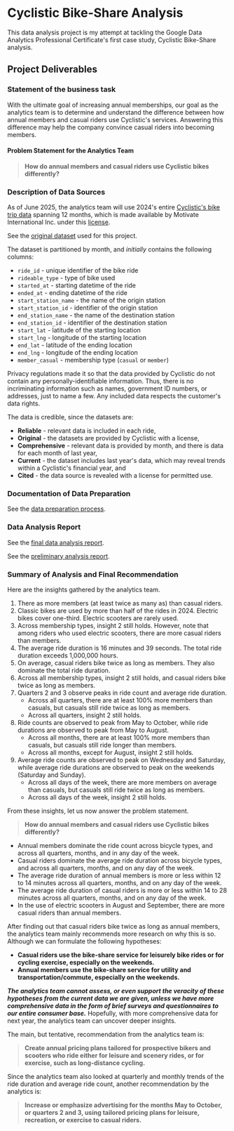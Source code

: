 # Cyclistic Bike-Share Analysis

This data analysis project is my attempt at tackling the Google Data Analytics Professional Certificate's first case study, Cyclistic Bike-Share analysis.

## Project Deliverables

### Statement of the business task

With the ultimate goal of increasing annual memberships, our goal as the analytics team is to determine and understand the difference between how annual members and casual riders use Cyclistic's services. Answering this difference may help the company convince casual riders into becoming members.

#### Problem Statement for the Analytics Team

> **How do annual members and casual riders use Cyclistic bikes differently?**

### Description of Data Sources

As of June 2025, the analytics team will use 2024's entire [Cyclistic's bike trip data](https://divvy-tripdata.s3.amazonaws.com/index.html) spanning 12 months, which is made available by Motivate International Inc. under this [license](https://www.divvybikes.com/data-license-agreement).

See the [original dataset](https://drive.google.com/file/d/16wliXSMBTFmEKHfyWIAZ914GubXTE1bR/view?usp=drive_link) used for this project.

The dataset is partitioned by month, and _initially_ contains the following columns:

-   `ride_id` - unique identifier of the bike ride
-   `rideable_type` - type of bike used
-   `started_at` - starting datetime of the ride
-   `ended_at` - ending datetime of the ride
-   `start_station_name` - the name of the origin station
-   `start_station_id` - identifier of the origin station
-   `end_station_name` - the name of the destination station
-   `end_station_id` - identifier of the destination station
-   `start_lat` - latitude of the starting location
-   `start_lng` - longitude of the starting location
-   `end_lat` - latitude of the ending location
-   `end_lng` - longitude of the ending location
-   `member_casual` - membership type (`casual` or `member`)

Privacy regulations made it so that the data provided by Cyclistic do not contain any personally-identifiable information. Thus, there is no incriminating information such as names, government ID numbers, or addresses, just to name a few. Any included data respects the customer's data rights.

The data is credible, since the datasets are:

-   **Reliable** - relevant data is included in each ride,
-   **Original** - the datasets are provided by Cyclistic with a license,
-   **Comprehensive** - relevant data is provided by month, and there is data for each month of last year,
-   **Current** - the dataset includes last year's data, which may reveal trends within a Cyclistic's financial year, and
-   **Cited** - the data source is revealed with a license for permitted use.

### Documentation of Data Preparation

See the [data preparation process](./data_preparation.md).

### Data Analysis Report

See the [final data analysis report](./report/report.pdf).

See the [preliminary analysis report](./preliminary/preliminary_analysis.md).

### Summary of Analysis and Final Recommendation

Here are the insights gathered by the analytics team.

1. There as more members (at least twice as many as) than casual riders.
2. Classic bikes are used by more than half of the rides in 2024. Electric bikes cover one-third. Electric scooters are rarely used.
3. Across membership types, insight 2 still holds. However, note that among riders who used electric scooters, there are more casual riders than members.
4. The average ride duration is 16 minutes and 39 seconds. The total ride duration exceeds 1,000,000 hours.
5. On average, casual riders bike twice as long as members. They also dominate the total ride duration.
6. Across all membership types, insight 2 still holds, and casual riders bike twice as long as members.
7. Quarters 2 and 3 observe peaks in ride count and average ride duration.
    - Across all quarters, there are at least 100% more members than casuals, but casuals still ride twice as long as members.
    - Across all quarters, insight 2 still holds.
8. Ride counts are observed to peak from May to October, while ride durations are observed to peak from May to August.
    - Across all months, there are at least 100% more members than casuals, but casuals still ride longer than members.
    - Across all months, except for August, insight 2 still holds.
9. Average ride counts are observed to peak on Wednesday and Saturday, while average ride durations are observed to peak on the weekends (Saturday and Sunday).
    - Across all days of the week, there are more members on average than casuals, but casuals still ride twice as long as members.
    - Across all days of the week, insight 2 still holds.

From these insights, let us now answer the problem statement.

> **How do annual members and casual riders use Cyclistic bikes differently?**

-   Annual members dominate the ride count across bicycle types, and across all quarters, months, and in any day of the week.
-   Casual riders dominate the average ride duration across bicycle types, and across all quarters, months, and on any day of the week.
-   The average ride duration of annual members is more or less within 12 to 14 minutes across all quarters, months, and on any day of the week.
-   The average ride duration of casual riders is more or less within 14 to 28 minutes across all quarters, months, and on any day of the week.
-   In the use of electric scooters in August and September, there are more casual riders than annual members.

After finding out that casual riders bike twice as long as annual members, the analytics team mainly recommends more research on why this is so. Although we can formulate the following hypotheses:

-   **Casual riders use the bike-share service for leisurely bike rides or for cycling exercise, especially on the weekends.**
-   **Annual members use the bike-share service for utility and transportation/commute, especially on the weekends.**

**_The analytics team cannot assess, or even support the veracity of these hypotheses from the current data we are given, unless we have more comprehensive data in the form of brief surveys and questionnaires to our entire consumer base._** Hopefully, with more comprehensive data for next year, the analytics team can uncover deeper insights.

The main, but tentative, recommendation from the analytics team is:

> **Create annual pricing plans tailored for prospective bikers and scooters who ride either for leisure and scenery rides, or for exercise, such as long-distance cycling.**

Since the analytics team also looked at quarterly and monthly trends of the ride duration and average ride count, another recommendation by the analytics is:

> **Increase or emphasize advertising for the months May to October, or quarters 2 and 3, using tailored pricing plans for leisure, recreation, or exercise to casual riders.**
